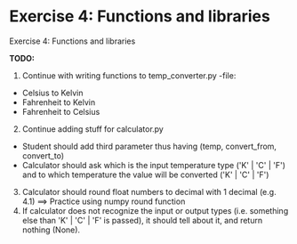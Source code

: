 # Exercise 4: Functions and libraries
Exercise 4: Functions and libraries

**TODO:**

1. Continue with writing functions to temp_converter.py -file:
  - Celsius to Kelvin
  - Fahrenheit to Kelvin
  - Fahrenheit to Celsius
2. Continue adding stuff for calculator.py
  - Student should add third parameter thus having (temp, convert_from, convert_to)
  - Calculator should ask which is the input temperature type ('K' | 'C' | 'F') and to which temperature the value will be converted ('K' | 'C' | 'F')
3. Calculator should round float numbers to decimal with 1 decimal (e.g. 4.1) ==> Practice using numpy round function
4. If calculator does not recognize the input or output types (i.e. something else than 'K' | 'C' | 'F' is passed), it should tell about it, and return nothing (None). 



